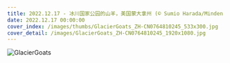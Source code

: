 ```yaml
---
title: 2022.12.17 - 冰川国家公园的山羊，美国蒙大拿州 (© Sumio Harada/Minden Pictures)
date: 2022.12.17 00:00:00
cover_index: /images/thumbs/GlacierGoats_ZH-CN0764810245_533x300.jpg
cover_detail: /images/GlacierGoats_ZH-CN0764810245_1920x1080.jpg
---
```


![GlacierGoats](/images/GlacierGoats_ZH-CN0764810245_1920x1080.jpg)
